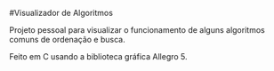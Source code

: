 
#Visualizador de Algoritmos

Projeto pessoal para visualizar o funcionamento de alguns algoritmos comuns de ordenação e busca.

Feito em C usando a biblioteca gráfica Allegro 5.
